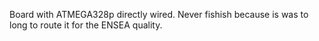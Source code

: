 Board with ATMEGA328p directly wired.
Never fishish because is was to long to route it for the ENSEA quality.

